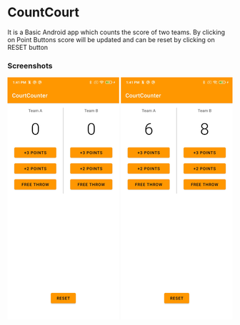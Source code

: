 <h1> CountCourt </h1>



 It is a Basic Android app which counts the score of two teams. 
 By clicking on Point Buttons score will be updated and can be reset by clicking on RESET button 








<h3>Screenshots</h3>

<div class="row">
          <img src="/ScreenShots\Screenshot_2021-02-22-13-41-44-595_com.example.android.courtcounter.jpg" width = "250" title = "ss1">
           <img src ="ScreenShots\Screenshot_2021-02-22-13-41-49-449_com.example.android.courtcounter.jpg" width = "250" title = "ss2">
</div>
